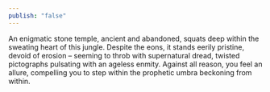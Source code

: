 ```yaml
---
publish: "false"
---
```

An enigmatic stone temple, ancient and abandoned, squats deep within the sweating heart of this jungle. Despite the eons, it stands eerily pristine, devoid of erosion – seeming to throb with supernatural dread, twisted pictographs pulsating with an ageless enmity. Against all reason, you feel an allure, compelling you to step within the prophetic umbra beckoning from within.
